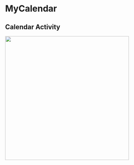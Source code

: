 # MyCalendar

<H2> Calendar Activity </H2>

<img width="400" src="https://user-images.githubusercontent.com/35266591/49584123-9e8ca800-f99d-11e8-97d6-97e65071cf45.png">
